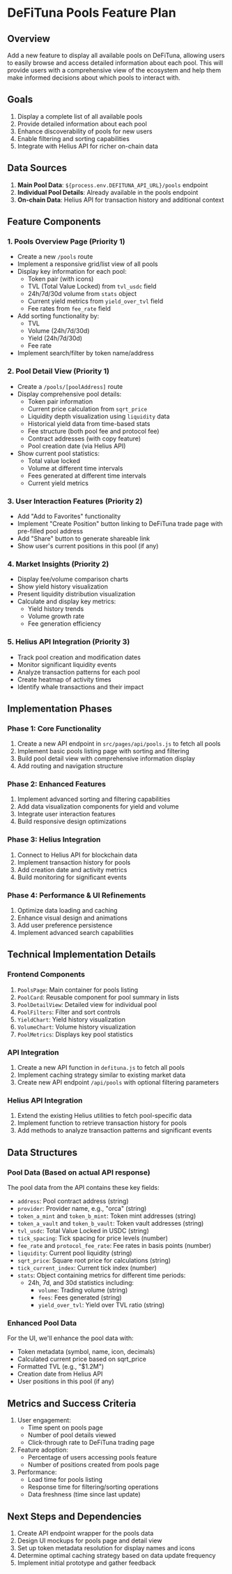 # DeFiTuna Pools Feature Plan

## Overview
Add a new feature to display all available pools on DeFiTuna, allowing users to easily browse and access detailed information about each pool. This will provide users with a comprehensive view of the ecosystem and help them make informed decisions about which pools to interact with.

## Goals
1. Display a complete list of all available pools
2. Provide detailed information about each pool
3. Enhance discoverability of pools for new users
4. Enable filtering and sorting capabilities
5. Integrate with Helius API for richer on-chain data

## Data Sources
1. **Main Pool Data**: `${process.env.DEFITUNA_API_URL}/pools` endpoint
2. **Individual Pool Details**: Already available in the pools endpoint
3. **On-chain Data**: Helius API for transaction history and additional context

## Feature Components

### 1. Pools Overview Page (Priority 1)
- Create a new `/pools` route
- Implement a responsive grid/list view of all pools
- Display key information for each pool:
  - Token pair (with icons)
  - TVL (Total Value Locked) from `tvl_usdc` field
  - 24h/7d/30d volume from `stats` object
  - Current yield metrics from `yield_over_tvl` field
  - Fee rates from `fee_rate` field
- Add sorting functionality by:
  - TVL
  - Volume (24h/7d/30d)
  - Yield (24h/7d/30d)
  - Fee rate
- Implement search/filter by token name/address

### 2. Pool Detail View (Priority 1)
- Create a `/pools/[poolAddress]` route
- Display comprehensive pool details:
  - Token pair information
  - Current price calculation from `sqrt_price`
  - Liquidity depth visualization using `liquidity` data
  - Historical yield data from time-based stats
  - Fee structure (both pool fee and protocol fee)
  - Contract addresses (with copy feature)
  - Pool creation date (via Helius API)
- Show current pool statistics:
  - Total value locked
  - Volume at different time intervals
  - Fees generated at different time intervals
  - Current yield metrics

### 3. User Interaction Features (Priority 2)
- Add "Add to Favorites" functionality
- Implement "Create Position" button linking to DeFiTuna trade page with pre-filled pool address
- Add "Share" button to generate shareable link
- Show user's current positions in this pool (if any)

### 4. Market Insights (Priority 2)
- Display fee/volume comparison charts 
- Show yield history visualization
- Present liquidity distribution visualization
- Calculate and display key metrics:
  - Yield history trends
  - Volume growth rate
  - Fee generation efficiency

### 5. Helius API Integration (Priority 3)
- Track pool creation and modification dates
- Monitor significant liquidity events
- Analyze transaction patterns for each pool
- Create heatmap of activity times
- Identify whale transactions and their impact

## Implementation Phases

### Phase 1: Core Functionality
1. Create a new API endpoint in `src/pages/api/pools.js` to fetch all pools
2. Implement basic pools listing page with sorting and filtering
3. Build pool detail view with comprehensive information display
4. Add routing and navigation structure

### Phase 2: Enhanced Features
1. Implement advanced sorting and filtering capabilities
2. Add data visualization components for yield and volume
3. Integrate user interaction features
4. Build responsive design optimizations

### Phase 3: Helius Integration
1. Connect to Helius API for blockchain data
2. Implement transaction history for pools
3. Add creation date and activity metrics
4. Build monitoring for significant events

### Phase 4: Performance & UI Refinements
1. Optimize data loading and caching
2. Enhance visual design and animations
3. Add user preference persistence
4. Implement advanced search capabilities

## Technical Implementation Details

### Frontend Components
1. `PoolsPage`: Main container for pools listing
2. `PoolCard`: Reusable component for pool summary in lists
3. `PoolDetailView`: Detailed view for individual pool
4. `PoolFilters`: Filter and sort controls
5. `YieldChart`: Yield history visualization
6. `VolumeChart`: Volume history visualization
7. `PoolMetrics`: Displays key pool statistics

### API Integration
1. Create a new API function in `defituna.js` to fetch all pools
2. Implement caching strategy similar to existing market data
3. Create new API endpoint `/api/pools` with optional filtering parameters

### Helius API Integration
1. Extend the existing Helius utilities to fetch pool-specific data
2. Implement function to retrieve transaction history for pools
3. Add methods to analyze transaction patterns and significant events

## Data Structures

### Pool Data (Based on actual API response)
The pool data from the API contains these key fields:
- `address`: Pool contract address (string)
- `provider`: Provider name, e.g., "orca" (string)
- `token_a_mint` and `token_b_mint`: Token mint addresses (string)
- `token_a_vault` and `token_b_vault`: Token vault addresses (string)
- `tvl_usdc`: Total Value Locked in USDC (string)
- `tick_spacing`: Tick spacing for price levels (number)
- `fee_rate` and `protocol_fee_rate`: Fee rates in basis points (number)
- `liquidity`: Current pool liquidity (string)
- `sqrt_price`: Square root price for calculations (string)
- `tick_current_index`: Current tick index (number)
- `stats`: Object containing metrics for different time periods:
  - 24h, 7d, and 30d statistics including:
    - `volume`: Trading volume (string)
    - `fees`: Fees generated (string)
    - `yield_over_tvl`: Yield over TVL ratio (string)

### Enhanced Pool Data
For the UI, we'll enhance the pool data with:
- Token metadata (symbol, name, icon, decimals)
- Calculated current price based on sqrt_price
- Formatted TVL (e.g., "$1.2M")
- Creation date from Helius API
- User positions in this pool (if any)

## Metrics and Success Criteria
1. User engagement:
   - Time spent on pools page
   - Number of pool details viewed
   - Click-through rate to DeFiTuna trading page
2. Feature adoption:
   - Percentage of users accessing pools feature
   - Number of positions created from pools page
3. Performance:
   - Load time for pools listing
   - Response time for filtering/sorting operations
   - Data freshness (time since last update)

## Next Steps and Dependencies
1. Create API endpoint wrapper for the pools data
2. Design UI mockups for pools page and detail view
3. Set up token metadata resolution for display names and icons
4. Determine optimal caching strategy based on data update frequency
5. Implement initial prototype and gather feedback 